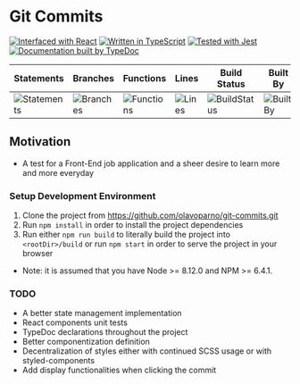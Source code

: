 # Git Commits

[![Interfaced with React](https://d2eip9sf3oo6c2.cloudfront.net/tags/images/000/000/026/square_128/react.png "Interfaced with React")](https://reactjs.org/)
[![Written in TypeScript](http://www.typescriptlang.org/assets/images/icons/nuget-icon-128x128.png "Written in TypeScript")](http://www.typescriptlang.org)
[![Tested with Jest](https://d2eip9sf3oo6c2.cloudfront.net/tags/images/000/000/940/square_128/jestlogo.png "Tested with Jest")](https://jestjs.io/)
[![Documentation built by TypeDoc](https://typedoc.org/images/logo-128.png "Documentation built by TypeDoc")](https://typedoc.org)

| Statements | Branches | Functions | Lines | Build Status | Built By | We Love |
| -----------|----------|-----------|-------| ------------ | -------- | ------- |
| ![Statements](https://img.shields.io/badge/Coverage-100%25-brightgreen.svg "Make me better!") | ![Branches](https://img.shields.io/badge/Coverage-50%25-red.svg "Make me better!") | ![Functions](https://img.shields.io/badge/Coverage-100%25-brightgreen.svg "Make me better!") | ![Lines](https://img.shields.io/badge/Coverage-100%25-brightgreen.svg "Make me better!") | ![BuildStatus](https://img.shields.io/badge/Build-Passing-brightgreen.svg "Building Status") | ![BuiltBy](https://img.shields.io/badge/TypeScript-Lovers-black.svg "img.shields.io") | ![ForTheBadge](https://img.shields.io/badge/Using-Badges-red.svg "ForTheBadge")

## Motivation
* A test for a Front-End job application and a sheer desire to learn more and more everyday

### Setup Development Environment
1. Clone the project from https://github.com/olavoparno/git-commits.git
2. Run `npm install` in order to install the project dependencies
3. Run either `npm run build` to literally build the project into `<rootDir>/build` or run `npm start` in order to serve the project in your browser

* Note: it is assumed that you have Node >= 8.12.0 and NPM >= 6.4.1.

### TODO
* A better state management implementation
* React components unit tests
* TypeDoc declarations throughout the project
* Better componentization definition
* Decentralization of styles either with continued SCSS usage or with styled-components
* Add display functionalities when clicking the commit


